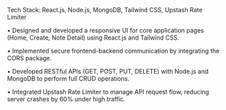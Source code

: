 Tech Stack: React.js, Node.js, MongoDB, Tailwind CSS, Upstash Rate Limiter 

• Designed and developed a responsive UI for core application pages (Home, Create, Note Detail) using 
React.js and Tailwind CSS. 

• Implemented secure frontend-backend communication by integrating the CORS package. 

• Developed RESTful APIs (GET, POST, PUT, DELETE) with Node.js and MongoDB to perform full CRUD 
operations. 

• Integrated Upstash Rate Limiter to manage API request flow, reducing server crashes by 60% under high 
traffic. 
